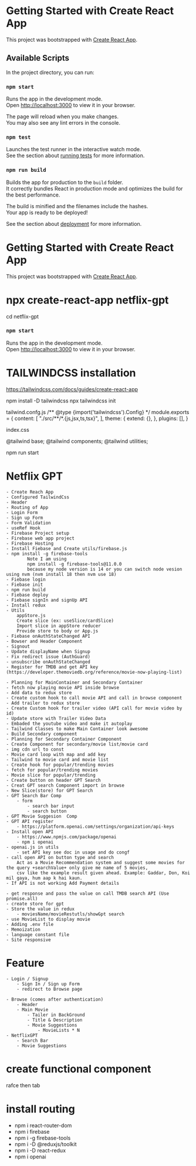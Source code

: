 # Getting Started with Create React App

This project was bootstrapped with [Create React App](https://github.com/facebook/create-react-app).

## Available Scripts

In the project directory, you can run:

### `npm start`

Runs the app in the development mode.\
Open [http://localhost:3000](http://localhost:3000) to view it in your browser.

The page will reload when you make changes.\
You may also see any lint errors in the console.

### `npm test`

Launches the test runner in the interactive watch mode.\
See the section about [running tests](https://facebook.github.io/create-react-app/docs/running-tests) for more information.

### `npm run build`

Builds the app for production to the `build` folder.\
It correctly bundles React in production mode and optimizes the build for the best performance.

The build is minified and the filenames include the hashes.\
Your app is ready to be deployed!

See the section about [deployment](https://facebook.github.io/create-react-app/docs/deployment) for more information.

# Getting Started with Create React App

This project was bootstrapped with [Create React App](https://github.com/facebook/create-react-app).

# npx create-react-app netflix-gpt

cd netflix-gpt

### `npm start`

Runs the app in the development mode.\
Open [http://localhost:3000](http://localhost:3000) to view it in your browser.

# TAILWINDCSS installation

https://tailwindcss.com/docs/guides/create-react-app

npm install -D tailwindcss
npx tailwindcss init

tailwind.confg.js
/** @type {import('tailwindcss').Config} \*/
module.exports = {
content: [
"./src/**/\*.{js,jsx,ts,tsx}",
],
theme: {
extend: {},
},
plugins: [],
}

index.css

@tailwind base;
@tailwind components;
@tailwind utilities;

npm run start

# Netflix GPT

    - Create Reach App
    - Configured TailwindCss
    - Header
    - Routing of App
    - Login Form
    - Sign up Form
    - Form Validation
    - useRef Hook
    - Firebase Project setup
    - Firebase web app project
    - Firebase Hosting
    - Install Fiebase and Create utils/firebase.js
    - npm install -g firebase-tools
            Note I am using
            npm install -g firebase-tools@11.0.0
            because my node version is 14 or you can switch node vesion using nvm (nvm install 18 then nvm use 18)
    - Fiebase login
    - Fiebase init
    - npm run build
    - Fiebase deploy
    - Fiebase signIn and signUp API
    - Install redux
    - Utils
        appStore.js
        Create slice (ex: useSlice/cardSlice)
        Import slice in appStore reducer
        Provide store to body or App.js
    - Fiebase onAuthStateChanged API
    - Bowser and Header Component
    - Signout
    - Update displayName when Signup
    - Fix redirect issue (AuthGuard)
    - unsubscribe onAuthStateChanged
    - Register for TMDB and get API key (https://developer.themoviedb.org/reference/movie-now-playing-list)

    - Planning for MainContainer and Secondary Container
    - fetch now playing movie API inside browse
    - Add data to redux store
    - Create custom hook to call movie API and call in browse component
    - Add trailer to redux store
    - Create Custom hook for trailer video (API call for movie video by id)
    - Update store with Trailer Video Data
    - Embaded the youtube video and make it autoplay
    - Tailwind Classes to make Main Container look awesome
    - Build Secondary component
    - Planning for Secondary Container Component
    - Create Component for secondary/movie list/movie card
    - img cdn url to const
    - Movie card loop with map and add key
    - Tailwind to movie card and movie list
    - Create hook for popular/trending movies
    - fetch for popular/trending movies
    - Movie slice for popular/trending
    - Create button on header GPT Search
    - Creat GPT search Component import in browse
    - New Slice(store) for GPT Search
    - GPT Search Bar Comp
        - form
            - search bar input
            - search button
    - GPT Movie Suggesion  Comp
    - GPT API register
        - https://platform.openai.com/settings/organization/api-keys
    - Install open API
        - https://www.npmjs.com/package/openai
        - npm i openai
    - openai.js in utils
        - set API key see doc in usage and do congf
    - call open API on button type and search
        Act as a Movie Recommendation system and suggest some movies for the query +searchValue+ only give me name of 5 movies,
        csv like the example result given ahead. Example: Gaddar, Don, Koi mil gaya, hum aap k hai kaun.
    - If API is not working Add Payment details

    - get response and pass the value on call TMDB search API (Use promise.all)
    - create store for gpt
    - Store the value in redux
        - moviesName/movieRestutls/showGpt search
    - use MovieList to display movie
    - Adding .env file
    - Memoization
    - language constant file
    - Site responsive

# Feature

    - Login / Signup
        - Sign In / Sign up Form
        - redirect to Browse page

    - Browse (comes after authentication)
        - Header
        - Main Movie
            - Tailer in BackGround
            - Title & Description
            - Movie Suggestions
                - MovieLists * N
    - NetflixGPT
        - Search Bar
        - Movie Suggestions

# create functional component

rafce then tab

# install routing

- npm i react-router-dom
- npm i firebase
- npm i -g firebase-tools
- npm i -D @reduxjs/toolkit
- npm i -D react-redux
- npm i openai
